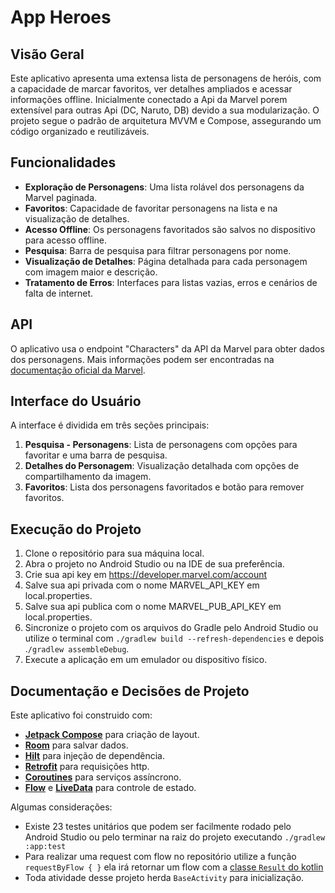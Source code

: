 # App Heroes

## Visão Geral

Este aplicativo apresenta uma extensa lista de personagens de heróis, com a capacidade de marcar favoritos, ver detalhes ampliados e acessar informações offline. 
Inicialmente conectado a Api da Marvel porem extensível para outras Api (DC, Naruto, DB) devido a sua modularização.
O projeto segue o padrão de arquitetura MVVM e Compose, assegurando um código organizado e reutilizáveis.

## Funcionalidades

- **Exploração de Personagens**: Uma lista rolável dos personagens da Marvel paginada.
- **Favoritos**: Capacidade de favoritar personagens na lista e na visualização de detalhes.
- **Acesso Offline**: Os personagens favoritados são salvos no dispositivo para acesso offline.
- **Pesquisa**: Barra de pesquisa para filtrar personagens por nome.
- **Visualização de Detalhes**: Página detalhada para cada personagem com imagem maior e descrição.
- **Tratamento de Erros**: Interfaces para listas vazias, erros e cenários de falta de internet.

## API

O aplicativo usa o endpoint "Characters" da API da Marvel para obter dados dos personagens. Mais informações podem ser encontradas na [documentação oficial da Marvel](https://developer.marvel.com/docs).

## Interface do Usuário

A interface é dividida em três seções principais:

1. **Pesquisa - Personagens**: Lista de personagens com opções para favoritar e uma barra de pesquisa.
2. **Detalhes do Personagem**: Visualização detalhada com opções de compartilhamento da imagem.
3. **Favoritos**: Lista dos personagens favoritados e botão para remover favoritos.


## Execução do Projeto

1. Clone o repositório para sua máquina local.
2. Abra o projeto no Android Studio ou na IDE de sua preferência.
3. Crie sua api key em https://developer.marvel.com/account
4. Salve sua api privada com o nome MARVEL_API_KEY em local.properties.
5. Salve sua api publica com o nome MARVEL_PUB_API_KEY em local.properties.
6. Sincronize o projeto com os arquivos do Gradle pelo Android Studio ou utilize o terminal com `./gradlew build --refresh-dependencies` e depois .`/gradlew assembleDebug`.
7. Execute a aplicação em um emulador ou dispositivo físico.

## Documentação e Decisões de Projeto

Este aplicativo foi construido com:

- **[Jetpack Compose](https://developer.android.com/develop/ui/compose)** para criação de layout.
- **[Room](https://developer.android.com/training/data-storage/room)** para salvar dados.
- **[Hilt](https://developer.android.com/training/dependency-injection/hilt-android)** para injeção de dependência.
- **[Retrofit](https://square.github.io/retrofit/)** para requisições http.
- **[Coroutines](https://developer.android.com/kotlin/coroutines)** para serviços assíncrono.
- **[Flow](https://developer.android.com/kotlin/flow)** e **[LiveData](https://developer.android.com/topic/libraries/architecture/livedata)** para controle de estado.

Algumas considerações:

- Existe 23 testes unitários que podem ser facilmente rodado pelo Android Studio ou pelo terminar na raiz do projeto executando `./gradlew :app:test`
- Para realizar uma request com flow no repositório utilize a função `requestByFlow { }` ela irá retornar um flow com a [classe `Result` do kotlin](https://kotlinlang.org/api/latest/jvm/stdlib/kotlin/-result/)
- Toda atividade desse projeto herda `BaseActivity` para inicialização.



